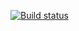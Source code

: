 <!-- Бейджик -->
[![Build status](https://ci.appveyor.com/api/projects/status/slhd1p9mjv41r84i?svg=true)](https://ci.appveyor.com/project/Logot1n/game4x4-1version)